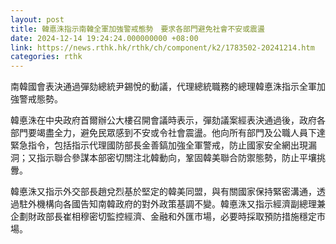 ```yaml
---
layout: post
title: 韓悳洙指示南韓全軍加強警戒態勢　要求各部門避免社會不安或震盪
date: 2024-12-14 19:24:24.000000000 +08:00
link: https://news.rthk.hk/rthk/ch/component/k2/1783502-20241214.htm
categories: rthk
---
```


南韓國會表決通過彈劾總統尹錫悅的動議，代理總統職務的總理韓悳洙指示全軍加強警戒態勢。

韓悳洙在中央政府首爾辦公大樓召開會議時表示，彈劾議案經表決通過後，政府各部門要竭盡全力，避免民眾感到不安或令社會震盪。他向所有部門及公職人員下達緊急指令，包括指示代理國防部長金善鎬加強全軍警戒，防止國家安全網出現漏洞；又指示聯合參謀本部密切關注北韓動向，鞏固韓美聯合防禦態勢，防止平壤挑釁。

韓悳洙又指示外交部長趙兌烈基於堅定的韓美同盟，與有關國家保持緊密溝通，透過駐外機構向各國告知南韓政府的對外政策基調不變。韓悳洙又指示經濟副總理兼企劃財政部長崔相穆密切監控經濟、金融和外匯市場，必要時採取預防措施穩定市場。
